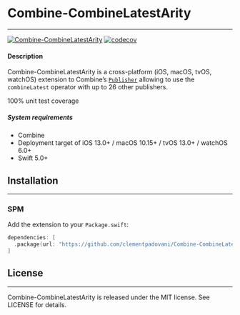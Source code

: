 # Combine-CombineLatestArity
___

[![Combine-CombineLatestArity](https://github.com/clementpadovani/Combine-CombineLatestArity/actions/workflows/tests.yml/badge.svg)](https://github.com/clementpadovani/Combine-CombineLatestArity/actions/workflows/tests.yml) [![codecov](https://codecov.io/gh/clementpadovani/Combine-CombineLatestArity/branch/main/graph/badge.svg?token=SRO5FOJK9V)](https://codecov.io/gh/clementpadovani/Combine-CombineLatestArity)

#### Description

Combine-CombineLatestArity is a cross-platform (iOS, macOS, tvOS, watchOS) extension to Combine’s [`Publisher`](https://developer.apple.com/documentation/combine/publisher) allowing to use the `combineLatest` operator with up to 26 other publishers.

100% unit test coverage

##### System requirements

+ Combine
+ Deployment target of iOS 13.0+ / macOS 10.15+ / tvOS 13.0+ / watchOS 6.0+
+ Swift 5.0+

## Installation
___

### SPM

Add the extension to your `Package.swift`:

```swift
dependencies: [
  .package(url: "https://github.com/clementpadovani/Combine-CombineLatestArity.git", .upToNextMajor(from: "1.0.0"))
]
```

## License
___

Combine-CombineLatestArity is released under the MIT license. See LICENSE for details.

